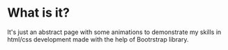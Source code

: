 # What is it?
 It's just an abstract page with some animations to demonstrate my skills in html/css development made with the help of Bootrstrap library.
